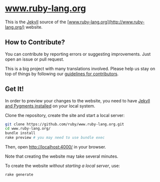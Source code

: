 www.ruby-lang.org
=================

This is the [Jekyll](http://www.jekyllrb.com/) source of
the [www.ruby-lang.org](http://www.ruby-lang.org/) website.

## How to Contribute?

You can contribute by reporting errors or suggesting improvements.
Just open an issue or pull request.

This is a big project with many translations involved.
Please help us stay on top of things by following our
[guidelines for contributors](https://github.com/ruby/www.ruby-lang.org/wiki).

## Get It!

In order to preview your changes to the website, you need to have
[Jekyll and Pygments installed](https://github.com/mojombo/jekyll/wiki/install)
on your local system.

Clone the repository, create the site and start a local server:

``` bash
git clone https://github.com/ruby/www.ruby-lang.org.git
cd www.ruby-lang.org/
bundle install
rake preview # you may need to use bundle exec
```

Then, open [http://localhost:4000/](http://localhost:4000/) in your browser.

Note that creating the website may take several minutes.

To create the website *without starting a local server*, use:

```
rake generate
```
